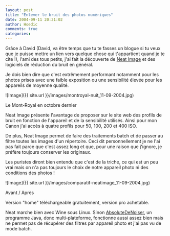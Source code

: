 ```yaml
---
layout: post
title: "Enlever le bruit des photos numériques"
date: 2004-09-11 20:31:02
author: Hoedic
comments: true
categories: 
---
```



Grâce à David (David, va être temps que tu te fasses un blogue si tu veux que je puisse mettre un lien vers quelque chose qui t'appartient quand je te cite !), l'ami des tous petits, j'ai fait la découverte de [Neat Image](http://www.neatimage.com/) et des logiciels de réduction du bruit en général.

Je dois bien dire que c'est extrêmement performant notamment pour les photos prises avec une faible exposition ou une sensibilité élevée pour les appareils de moyenne qualité.

![Image]({{ site.url }}/images/montroyal-nuit_11-09-2004.jpg)
<div class="photoattrib">Le Mont-Royal en octobre dernier</div>



Neat Image présente l'avantage de proposer sur le site web des profils de bruit en fonction de l'appareil et de la sensibilité utilisés. Ainsi pour mon Canon j'ai accès à quatre profils pour 50, 100, 200 et 400 ISO.

De plus, Neat Image permet de faire des traitements batch et de passer au filtre toutes les images d'un répertoire. Ceci dit personnellement je ne l'ai pas fait parce que c'est assez long et que, pour une raison que j'ignore, je préfère toujours conserver les originaux.

Les puristes diront bien entendu que c'est de la triche, ce qui est un peu vrai mais on n'a pas toujours le choix de notre appareil photo ni des conditions des photos !

![Image]({{ site.url }}/images/comparatif-neatimage_11-09-2004.jpg)
<div class="photoattrib">Avant / Après</div>



Version "home" téléchargeable gratuitement, version pro achetable.

Neat marche bien avec Wine sous Linux. Sinon [AbsoluteDeNoiser](http://absolutedenoiser.free.fr/), un programme Java, donc multi-plateforme, fonctionne aussi assez bien mais ne permet pas de récupérer des filtres par appareil photo et j'ai pas vu de mode batch.